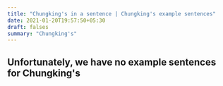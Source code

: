 ```yaml
---
title: "Chungking's in a sentence | Chungking's example sentences"
date: 2021-01-20T19:57:50+05:30
draft: falses
summary: "Chungking's"
---
```

## Unfortunately, we have no example sentences for Chungking's                 
